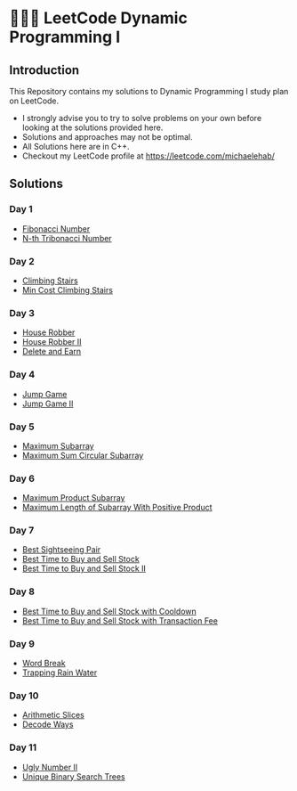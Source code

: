 # 🧑🏻‍💻 LeetCode Dynamic Programming I
## Introduction
This Repository contains my solutions to Dynamic Programming I study plan on LeetCode.
* I strongly advise you to try to solve problems on your own before looking at the solutions provided here.
* Solutions and approaches may not be optimal.
* All Solutions here are in C++.
* Checkout my LeetCode profile at https://leetcode.com/michaelehab/

## Solutions
### Day 1
* <a href="./Day1/509.Fibonacci-Number.cpp">Fibonacci Number</a>
* <a href="./Day1/1137.N-th-Tribonacci-Number.cpp">N-th Tribonacci Number</a>

### Day 2
* <a href="./Day2/70.Climbing-Stairs.cpp">Climbing Stairs</a>
* <a href="./Day2/746.Min-Cost-Climbing-Stairs.cpp">Min Cost Climbing Stairs</a>

### Day 3
* <a href="./Day3/198.House-Robber.cpp">House Robber</a>
* <a href="./Day3/213.House-Robber-II.cpp">House Robber II</a>
* <a href="./Day3/740.Delete-and-Earn.cpp">Delete and Earn</a>

### Day 4
* <a href="./Day4/55.Jump-Game.cpp">Jump Game</a>
* <a href="./Day4/45.Jump-Game-II.cpp">Jump Game II</a>

### Day 5
* <a href="./Day5/53.Maximum-Subarrayy.cpp">Maximum Subarray</a>
* <a href="./Day5/918.Maximum-Sum-Circular-Subarray.cpp">Maximum Sum Circular Subarray</a>

### Day 6
* <a href="./Day6/152.Maximum-Product-Subarray.cpp">Maximum Product Subarray</a>
* <a href="./Day6/1567.Maximum-Length-of-Subarray-With-Positive-Product.cpp">Maximum Length of Subarray With Positive Product</a>

### Day 7
* <a href="./Day7/1014.Best-Sightseeing-Pair.cpp">Best Sightseeing Pair</a>
* <a href="./Day7/121.Best-Time-to-Buy-and-Sell-Stock.cpp">Best Time to Buy and Sell Stock</a>
* <a href="./Day7/122. Best Time to Buy and Sell Stock II">Best Time to Buy and Sell Stock II</a>

### Day 8
* <a href="./Day8/309.Best-Time-to-Buy-and-Sell-Stock-with-Cooldown.cpp">Best Time to Buy and Sell Stock with Cooldown</a>
* <a href="./Day8/714.Best-Time-to-Buy-and-Sell-Stock-with-Transaction-Fee.cpp">Best Time to Buy and Sell Stock with Transaction Fee</a>

### Day 9
* <a href="./Day9/139.Word-Break.cpp">Word Break</a>
* <a href="./Day9/42.Trapping-Rain-Water.cpp">Trapping Rain Water</a>

### Day 10
* <a href="./Day10/413.Arithmetic-Slices.cpp">Arithmetic Slices</a>
* <a href="./Day10/91.Decode-Ways.cpp">Decode Ways</a>

### Day 11
* <a href="./Day11/264.Ugly-Number-II.cpp">Ugly Number II</a>
* <a href="./Day11/96.Unique-Binary-Search-Trees.cpp">Unique Binary Search Trees</a>
